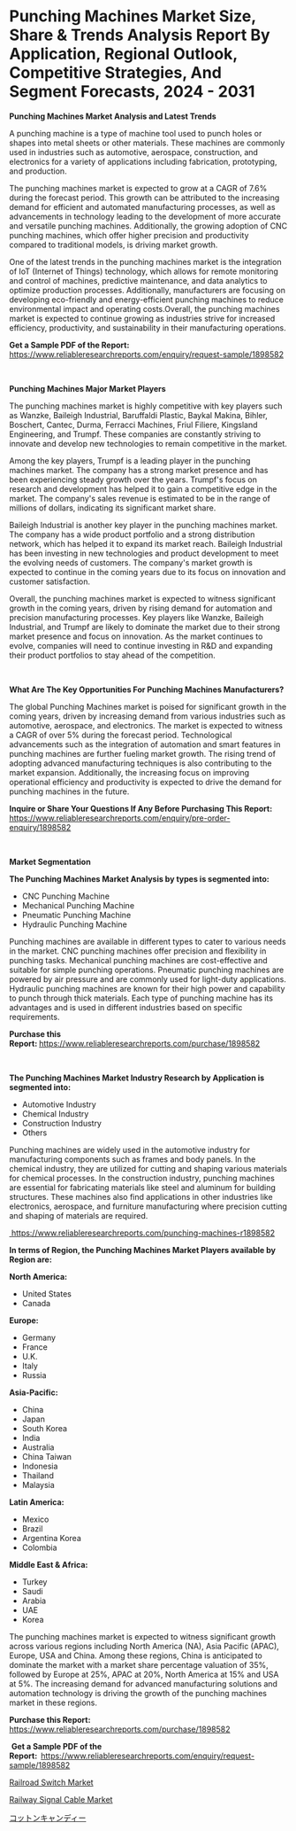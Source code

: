<p><h1>Punching Machines Market Size, Share & Trends Analysis Report By Application, Regional Outlook, Competitive Strategies, And Segment Forecasts, 2024 - 2031</h1></p><p><strong>Punching Machines Market Analysis and Latest Trends</strong></p>
<p><p>A punching machine is a type of machine tool used to punch holes or shapes into metal sheets or other materials. These machines are commonly used in industries such as automotive, aerospace, construction, and electronics for a variety of applications including fabrication, prototyping, and production.</p><p>The punching machines market is expected to grow at a CAGR of 7.6% during the forecast period. This growth can be attributed to the increasing demand for efficient and automated manufacturing processes, as well as advancements in technology leading to the development of more accurate and versatile punching machines. Additionally, the growing adoption of CNC punching machines, which offer higher precision and productivity compared to traditional models, is driving market growth.</p><p>One of the latest trends in the punching machines market is the integration of IoT (Internet of Things) technology, which allows for remote monitoring and control of machines, predictive maintenance, and data analytics to optimize production processes. Additionally, manufacturers are focusing on developing eco-friendly and energy-efficient punching machines to reduce environmental impact and operating costs.Overall, the punching machines market is expected to continue growing as industries strive for increased efficiency, productivity, and sustainability in their manufacturing operations.</p></p>
<p><strong>Get a Sample PDF of the Report:&nbsp;</strong> <a href="https://www.reliableresearchreports.com/enquiry/request-sample/1898582">https://www.reliableresearchreports.com/enquiry/request-sample/1898582</a></p>
<p>&nbsp;</p>
<p><strong>Punching Machines Major Market Players</strong></p>
<p><p>The punching machines market is highly competitive with key players such as Wanzke, Baileigh Industrial, Baruffaldi Plastic, Baykal Makina, Bihler, Boschert, Cantec, Durma, Ferracci Machines, Friul Filiere, Kingsland Engineering, and Trumpf. These companies are constantly striving to innovate and develop new technologies to remain competitive in the market.</p><p>Among the key players, Trumpf is a leading player in the punching machines market. The company has a strong market presence and has been experiencing steady growth over the years. Trumpf's focus on research and development has helped it to gain a competitive edge in the market. The company's sales revenue is estimated to be in the range of millions of dollars, indicating its significant market share.</p><p>Baileigh Industrial is another key player in the punching machines market. The company has a wide product portfolio and a strong distribution network, which has helped it to expand its market reach. Baileigh Industrial has been investing in new technologies and product development to meet the evolving needs of customers. The company's market growth is expected to continue in the coming years due to its focus on innovation and customer satisfaction.</p><p>Overall, the punching machines market is expected to witness significant growth in the coming years, driven by rising demand for automation and precision manufacturing processes. Key players like Wanzke, Baileigh Industrial, and Trumpf are likely to dominate the market due to their strong market presence and focus on innovation. As the market continues to evolve, companies will need to continue investing in R&D and expanding their product portfolios to stay ahead of the competition.</p></p>
<p>&nbsp;</p>
<p><strong>What Are The Key Opportunities For Punching Machines Manufacturers?</strong></p>
<p><p>The global Punching Machines market is poised for significant growth in the coming years, driven by increasing demand from various industries such as automotive, aerospace, and electronics. The market is expected to witness a CAGR of over 5% during the forecast period. Technological advancements such as the integration of automation and smart features in punching machines are further fueling market growth. The rising trend of adopting advanced manufacturing techniques is also contributing to the market expansion. Additionally, the increasing focus on improving operational efficiency and productivity is expected to drive the demand for punching machines in the future.</p></p>
<p><strong>Inquire or Share Your Questions If Any Before Purchasing This Report:</strong> <a href="https://www.reliableresearchreports.com/enquiry/pre-order-enquiry/1898582">https://www.reliableresearchreports.com/enquiry/pre-order-enquiry/1898582</a></p>
<p>&nbsp;</p>
<p><strong>Market Segmentation</strong></p>
<p><strong>The Punching Machines Market Analysis by types is segmented into:</strong></p>
<p><ul><li>CNC Punching Machine</li><li>Mechanical Punching Machine</li><li>Pneumatic Punching Machine</li><li>Hydraulic Punching Machine</li></ul></p>
<p><p>Punching machines are available in different types to cater to various needs in the market. CNC punching machines offer precision and flexibility in punching tasks. Mechanical punching machines are cost-effective and suitable for simple punching operations. Pneumatic punching machines are powered by air pressure and are commonly used for light-duty applications. Hydraulic punching machines are known for their high power and capability to punch through thick materials. Each type of punching machine has its advantages and is used in different industries based on specific requirements.</p></p>
<p><strong>Purchase this Report:&nbsp;</strong><a href="https://www.reliableresearchreports.com/purchase/1898582">https://www.reliableresearchreports.com/purchase/1898582</a></p>
<p>&nbsp;</p>
<p><strong>The Punching Machines Market Industry Research by Application is segmented into:</strong></p>
<p><ul><li>Automotive Industry</li><li>Chemical Industry</li><li>Construction Industry</li><li>Others</li></ul></p>
<p><p>Punching machines are widely used in the automotive industry for manufacturing components such as frames and body panels. In the chemical industry, they are utilized for cutting and shaping various materials for chemical processes. In the construction industry, punching machines are essential for fabricating materials like steel and aluminum for building structures. These machines also find applications in other industries like electronics, aerospace, and furniture manufacturing where precision cutting and shaping of materials are required.</p></p>
<p><a href="https://www.reliableresearchreports.com/punching-machines-r1898582">&nbsp;https://www.reliableresearchreports.com/punching-machines-r1898582</a></p>
<p><strong>In terms of Region, the Punching Machines Market Players available by Region are:</strong></p>
<p>
    <p> <strong> North America: </strong>
        <ul>
            <li>United States</li>
            <li>Canada</li>
        </ul>
        </p> 
    <p> <strong> Europe: </strong>
        <ul>
            <li>Germany</li>
            <li>France</li>
            <li>U.K.</li>
            <li>Italy</li>
            <li>Russia</li>
        </ul>
        </p> 
    <p> <strong> Asia-Pacific: </strong>
        <ul>
            <li>China</li>
            <li>Japan</li>
            <li>South Korea</li>
            <li>India</li>
            <li>Australia</li>
            <li>China Taiwan</li>
            <li>Indonesia</li>
            <li>Thailand</li>
            <li>Malaysia</li>
        </ul>
        </p> 
    <p> <strong> Latin America: </strong>
        <ul>
            <li>Mexico</li>
            <li>Brazil</li>
            <li>Argentina Korea</li>
            <li>Colombia</li>
        </ul>
        </p> 
    <p> <strong> Middle East & Africa: </strong>
        <ul>
            <li>Turkey</li>
            <li>Saudi</li>
            <li>Arabia</li>
            <li>UAE</li>
            <li>Korea</li>
        </ul>
    </p>
    </p>
<p><p>The punching machines market is expected to witness significant growth across various regions including North America (NA), Asia Pacific (APAC), Europe, USA and China. Among these regions, China is anticipated to dominate the market with a market share percentage valuation of 35%, followed by Europe at 25%, APAC at 20%, North America at 15% and USA at 5%. The increasing demand for advanced manufacturing solutions and automation technology is driving the growth of the punching machines market in these regions.</p></p>
<p><strong>Purchase this Report: </strong><a href="https://www.reliableresearchreports.com/purchase/1898582">https://www.reliableresearchreports.com/purchase/1898582</a></p>
<p>&nbsp;<strong>Get a Sample PDF of the Report:&nbsp;&nbsp;</strong><a href="https://www.reliableresearchreports.com/enquiry/request-sample/1898582">https://www.reliableresearchreports.com/enquiry/request-sample/1898582</a></p>
<p><strong></strong></p>
<p><p><a href="https://www.linkedin.com/pulse/decoding-railroad-switch-market-deep-dive-latest-trends-segmentation-3zhce?trackingId=5aYxM%2BaEztcI6GKr1o7Yyg%3D%3D">Railroad Switch Market</a></p><p><a href="https://www.linkedin.com/pulse/insights-railway-signal-cable-market-size-analysing-share-vliye?trackingId=EgrEIWnlQCNS0bFfb22mGA%3D%3D">Railway Signal Cable Market</a></p><p><a href="https://github.com/one-cool-chick/Market-Research-Report-List-1/blob/main/401097122114.md">コットンキャンディー</a></p></p>